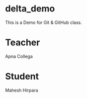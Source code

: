 # delta_demo

This is a Demo for Git &amp; GitHub class.

# Teacher

Apna Collega

# Student

Mahesh Hirpara
